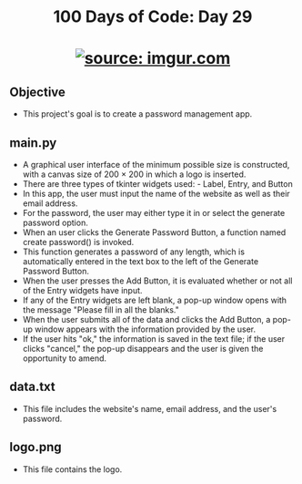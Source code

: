 <h1 align="center">
    100 Days of Code: Day 29
  <br>
</h1>

<h1 align="center">
  <a href="https://imgur.com/o5LcQK5"><img src="https://i.imgur.com/o5LcQK5.png" title="source: imgur.com" /></a>

## Objective
- This project's goal is to create a password management app.

## main.py
- A graphical user interface of the minimum possible size is constructed, with a canvas size of 200 × 200 in which a logo is inserted.
- There are three types of tkinter widgets used: - Label, Entry, and Button
- In this app, the user must input the name of the website as well as their email address.
- For the password, the user may either type it in or select the generate password option.
- When an user clicks the Generate Password Button, a function named create password() is invoked.
- This function generates a password of any length, which is automatically entered in the text box to the left of the Generate Password Button.
- When the user presses the Add Button, it is evaluated whether or not all of the Entry widgets have input. 
- If any of the Entry widgets are left blank, a pop-up window opens with the message "Please fill in all the blanks."
- When the user submits all of the data and clicks the Add Button, a pop-up window appears with the information provided by the user.
- If the user hits "ok," the information is saved in the text file; if the user clicks "cancel," the pop-up disappears and the user is given the opportunity to amend.

## data.txt
- This file includes the website's name, email address, and the user's password.

## logo.png
-  This file contains the logo.
